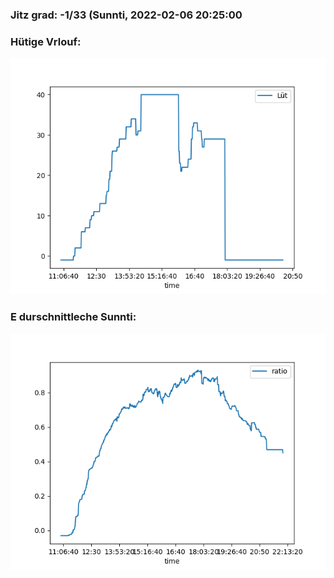 ### Jitz grad: -1/33 (Sunnti, 2022-02-06 20:25:00

### Hütige Vrlouf:
![Graph](Today.png)

### E durschnittleche Sunnti:
![Graph](Sunnti.png)